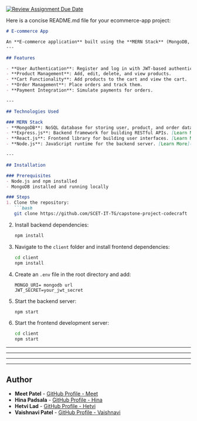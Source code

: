 [![Review Assignment Due Date](https://classroom.github.com/assets/deadline-readme-button-22041afd0340ce965d47ae6ef1cefeee28c7c493a6346c4f15d667ab976d596c.svg)](https://classroom.github.com/a/ToSp6n5_)

Here is a concise README.md file for your ecommerce-app project:

```markdown
# E-commerce App

An **E-commerce application** built using the **MERN Stack** (MongoDB, Express.js, React.js, Node.js). This project provides a platform for users to browse products, add them to a cart, and make payments. It also includes features for user authentication and product management.
---

## Features

- **User Authentication**: Register and log in with JWT-based authentication.
- **Product Management**: Add, edit, delete, and view products.
- **Cart Functionality**: Add products to the cart and view the cart.
- **Order Management**: Place orders and track them.
- **Payment Integration**: Simulate payments for orders.

---

## Technologies Used

### MERN Stack
- **MongoDB**: NoSQL database for storing user, product, and order data. [Learn More](https://www.mongodb.com/docs/)
- **Express.js**: Backend framework for building RESTful APIs. [Learn More](https://expressjs.com/)
- **React.js**: Frontend library for building user interfaces. [Learn More](https://reactjs.org/docs/getting-started.html)
- **Node.js**: JavaScript runtime for the backend server. [Learn More](https://nodejs.org/en/docs/)

---

## Installation

### Prerequisites
- Node.js and npm installed
- MongoDB installed and running locally

### Steps
1. Clone the repository:
   ```bash
   git clone https://github.com/SCET-IT-TG/capstone-project-codecraft
   ```

2. Install backend dependencies:
   ```bash
   npm install
   ```

3. Navigate to the `client` folder and install frontend dependencies:
   ```bash
   cd client
   npm install
   ```

4. Create an `.env` file in the root directory and add:
   ```
   MONGO_URI= mongodb url
   JWT_SECRET=your_jwt_secret
   ```

5. Start the backend server:
   ```bash
   npm start
   ```

6. Start the frontend development server:
   ```bash
   cd client
   npm start
   ```

---

---

---

---

## Author

- **Meet Patel** - [GitHub Profile - Meet](https://github.com/meet41)
- **Hina Padsala** - [GitHub Profile - Hina](https://github.com/hina1555)
- **Hetvi Lad** - [GitHub Profile - Hetvi](https://github.com/hetvi1771)
- **Vaishnavi Patel** - [GitHub Profile - Vaishnavi](https://github.com/vaishnavi9512)
```